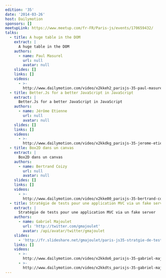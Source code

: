 ```yaml
---
edition: '35'
date: '2014-03-26'
host: Dailymotion
sponsors: []
meetupLink: https://www.meetup.com/fr-FR/Paris-js/events/170659432/
talks:
  - title: A huge table in the DOM
    extract: |
      A huge table in the DOM
    authors:
      - name: Paul Masurel
        url: null
        avatar: null
    slides: []
    links: []
    videos:
      - >-
        http://www.dailymotion.com/video/x2kkeh2_parisjs-35-paul-masurel-fat-table-a-huge-table-in-the-dom_webcam
  - title: Better.Js for a better JavaScript in JavaScript
    extract: |
      Better.Js for a better JavaScript in JavaScript
    authors:
      - name: Jérôme Etienne
        url: null
        avatar: null
    slides: []
    links: []
    videos:
      - >-
        http://www.dailymotion.com/video/x2kkdkg_parisjs-35-jerome-etienne-better-js-for-a-better-javascript-in-javascript_webcam
  - title: Box2D dans un canvas
    extract: |
      Box2D dans un canvas
    authors:
      - name: Bertrand Coizy
        url: null
        avatar: null
    slides: []
    links: []
    videos:
      - >-
        http://www.dailymotion.com/video/x2kke00_parisjs-35-bertrand-coizy-box2d-dans-un-canvas_webcam
  - title: Stratégie de tests pour une application MVC via un fake server
    extract: |
      Stratégie de tests pour une application MVC via un fake server
    authors:
      - name: Gabriel Majoulet
        url: 'http://twitter.com/gmajoulet'
        avatar: /api/avatar/twitter/gmajoulet
    slides:
      - 'http://fr.slideshare.net/gmajoulet/paris-js35-stratgie-de-tests'
    links: []
    videos:
      - >-
        http://www.dailymotion.com/video/x2kkdo6_parisjs-35-gabriel-majoulet-strategie-de-tests-pour-une-application-mvc-via-un-fake-server-1-2_webcam
      - >-
        http://www.dailymotion.com/video/x2kkdts_parisjs-35-gabriel-majoulet-strategie-de-tests-pour-une-application-mvc-via-un-fake-server-2-2_webcam
---
```

